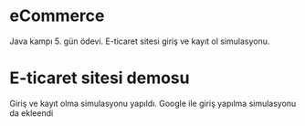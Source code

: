 # eCommerce
Java kampı 5. gün ödevi. E-ticaret sitesi giriş ve kayıt ol simulasyonu.

<h1> E-ticaret sitesi demosu </h1>

<p> Giriş ve kayıt olma simulasyonu yapıldı. Google ile giriş yapılma simulasyonu da ekleendi</p>
